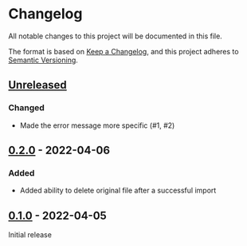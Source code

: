 # Changelog
All notable changes to this project will be documented in this file.

The format is based on [Keep a Changelog](https://keepachangelog.com/en/1.0.0/),
and this project adheres to [Semantic Versioning](https://semver.org/spec/v2.0.0.html).

## [Unreleased]

### Changed

- Made the error message more specific (#1, #2)

## [0.2.0] - 2022-04-06

### Added

- Added ability to delete original file after a successful import

## [0.1.0] - 2022-04-05

Initial release

[Unreleased]: https://github.com/biblibre/omeka-s-module-LocalMediaIngester/compare/v0.2.0...HEAD
[0.2.0]: https://github.com/biblibre/omeka-s-module-LocalMediaIngester/releases/tag/v0.2.0
[0.1.0]: https://github.com/biblibre/omeka-s-module-LocalMediaIngester/releases/tag/v0.1.0
